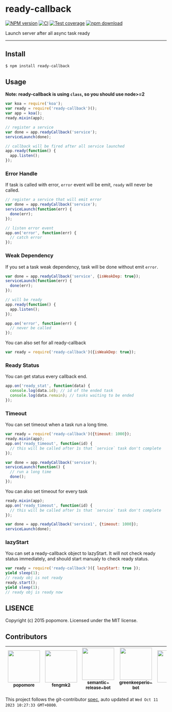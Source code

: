 # ready-callback

[![NPM version][npm-image]][npm-url]
[![CI](https://github.com/node-modules/ready-callback/actions/workflows/ci.yml/badge.svg)](https://github.com/node-modules/ready-callback/actions/workflows/ci.yml)
[![Test coverage][codecov-image]][codecov-url]
[![npm download][download-image]][download-url]

[npm-image]: https://img.shields.io/npm/v/ready-callback.svg?style=flat-square
[npm-url]: https://npmjs.org/package/ready-callback
[codecov-image]: https://codecov.io/github/node-modules/ready-callback/coverage.svg?branch=master
[codecov-url]: https://codecov.io/github/node-modules/ready-callback?branch=master
[download-image]: https://img.shields.io/npm/dm/ready-callback.svg?style=flat-square
[download-url]: https://npmjs.org/package/ready-callback

Launch server after all async task ready

---

## Install

```bash
$ npm install ready-callback
```

## Usage

**Note: ready-callback is using `class`, so you should use node>=2**

```js
var koa = require('koa');
var ready = require('ready-callback')();
var app = koa();
ready.mixin(app);

// register a service
var done = app.readyCallback('service');
serviceLaunch(done);

// callback will be fired after all service launched
app.ready(function() {
  app.listen();
});
```

### Error Handle

If task is called with error, `error` event will be emit, `ready` will never be called.

```js
// register a service that will emit error
var done = app.readyCallback('service');
serviceLaunch(function(err) {
  done(err);
});

// listen error event
app.on('error', function(err) {
  // catch error
});
```

### Weak Dependency

If you set a task weak dependency, task will be done without emit `error`.

```js
var done = app.readyCallback('service', {isWeakDep: true});
serviceLaunch(function(err) {
  done(err);
});

// will be ready
app.ready(function() {
  app.listen();
});

app.on('error', function(err) {
  // never be called
});
```

You can also set for all ready-callback

```js
var ready = require('ready-callback')({isWeakDep: true});
```

### Ready Status

You can get status every callback end.

```js
app.on('ready_stat', function(data) {
  console.log(data.id); // id of the ended task
  console.log(data.remain); // tasks waiting to be ended
});
```

### Timeout

You can set timeout when a task run a long time.

```js
var ready = require('ready-callback')({timeout: 1000});
ready.mixin(app);
app.on('ready_timeout', function(id) {
  // this will be called after 1s that `service` task don't complete
});

var done = app.readyCallback('service');
serviceLaunch(function() {
  // run a long time
  done();
});
```

You can also set timeout for every task

```js
ready.mixin(app);
app.on('ready_timeout', function(id) {
  // this will be called after 1s that `service` task don't complete
});

var done = app.readyCallback('service1', {timeout: 1000});
serviceLaunch(done);
```

### lazyStart

You can set a ready-callback object to lazyStart. It will not check 
ready status immediately, and should start manualy to check ready 
status.

```js
var ready = require('ready-callback')({ lazyStart: true });
yield sleep(1);
// ready obj is not ready
ready.start();
yield sleep(1);
// ready obj is ready now
```

## LISENCE

Copyright (c) 2015 popomore. Licensed under the MIT license.

<!-- GITCONTRIBUTOR_START -->

## Contributors

|[<img src="https://avatars.githubusercontent.com/u/360661?v=4" width="100px;"/><br/><sub><b>popomore</b></sub>](https://github.com/popomore)<br/>|[<img src="https://avatars.githubusercontent.com/u/156269?v=4" width="100px;"/><br/><sub><b>fengmk2</b></sub>](https://github.com/fengmk2)<br/>|[<img src="https://avatars.githubusercontent.com/u/32174276?v=4" width="100px;"/><br/><sub><b>semantic-release-bot</b></sub>](https://github.com/semantic-release-bot)<br/>|[<img src="https://avatars.githubusercontent.com/u/14790466?v=4" width="100px;"/><br/><sub><b>greenkeeperio-bot</b></sub>](https://github.com/greenkeeperio-bot)<br/>|[<img src="https://avatars.githubusercontent.com/u/6897780?v=4" width="100px;"/><br/><sub><b>killagu</b></sub>](https://github.com/killagu)<br/>|[<img src="https://avatars.githubusercontent.com/u/13450124?v=4" width="100px;"/><br/><sub><b>liuhanqu</b></sub>](https://github.com/liuhanqu)<br/>|
| :---: | :---: | :---: | :---: | :---: | :---: |


This project follows the git-contributor [spec](https://github.com/xudafeng/git-contributor), auto updated at `Wed Oct 11 2023 10:27:33 GMT+0800`.

<!-- GITCONTRIBUTOR_END -->

